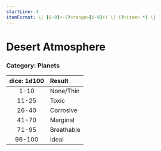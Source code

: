 ```yaml
---
startLine: 4
itemFormat: \| [0-9]+-(?<range>[0-9]+) \| (?<item>.*) \|
---
```

# Desert Atmosphere
### Category: Planets

| dice: 1d100 | Result |
|:----:|:-------|
| 1-10 | None/Thin |
| 11-25 | Toxic |
| 26-40 | Corrosive |
| 41-70 | Marginal |
| 71-95 | Breathable |
| 96-100 | Ideal |